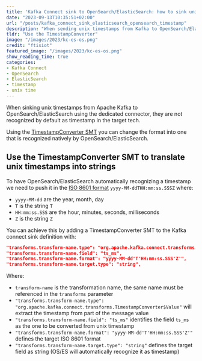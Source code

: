 ```yaml
---
title: 'Kafka Connect sink to OpenSearch/ElasticSearch: how to sink unix timestamps'
date: "2023-09-13T10:35:51+02:00"
url: "/posts/kafka_connect_sink_elasticsearch_opensearch_timestamp"
description: "When sending unix timestamps from Kafka to OpenSearch/ElasticSearch, they are not recognized by default as timestamp, this shows how"
tldr: "Use the TimestampConverter"
image: "/images/2023/kc-es-os.png"
credit: "ftisiot"
featured_image: "/images/2023/kc-es-os.png"
show_reading_time: true
categories:
- Kafka Connect
- OpenSearch
- ElasticSearch
- timestamp
- unix time
---
```


When sinking unix timestamps from Apache Kafka to OpenSearch/ElasticSearch using the dedicated connector, they are not recognized by default as timestamp in the target tech. 

<!--more-->

Using the [TimestampConverter SMT](https://rmoff.net/2020/12/17/twelve-days-of-smt-day-8-timestampconverter/) you can change the format into one that is recognized natively by OpenSearch/ElasticSearch.



## Use the TimestampConverter SMT to translate unix timestamps into strings

To have OpenSearch/ElasticSearch automatically recognizing a timestamp we need to push it in the [ISO 8601 format](https://en.wikipedia.org/wiki/ISO_8601#Combined_date_and_time_representations) `yyyy-MM-ddTHH:mm:ss.SSSZ` where:

* `yyyy-MM-dd` are the year, month, day
* `T` is the string `T`
* `HH:mm:ss.SSS` are the hour, minutes, seconds, milliseconds
* `Z` is the string `Z`

You can achieve this by adding a TimestampConverter SMT to the Kafka connect sink definition with:

```json
"transforms.transform-name.type": "org.apache.kafka.connect.transforms.TimestampConverter$Value"
"transforms.transform-name.field": "ts_ms",
"transforms.transform-name.format": "yyyy-MM-dd'T'HH:mm:ss.SSS'Z'",
"transforms.transform-name.target.type": "string",    
```

Where:

* `transform-name` is the transformation name, the same name must be referenced in the `transforms` parameter
* `"transforms.transform-name.type": "org.apache.kafka.connect.transforms.TimestampConverter$Value"` will extract the timestamp from part of the message value
* `"transforms.transform-name.field": "ts_ms"` identifies the field `ts_ms` as the one to be converted from unix timestamp
* `"transforms.transform-name.format": "yyyy-MM-dd'T'HH:mm:ss.SSS'Z'"` defines the target ISO 8601 format
* `"transforms.transform-name.target.type": "string"` defines the target field as string (OS/ES will automatically recognize it as timestamp)

